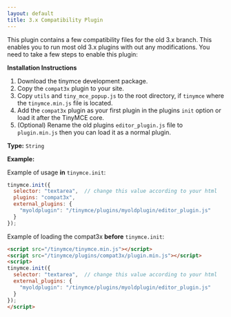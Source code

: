 ```yaml
---
layout: default
title: 3.x Compatibility Plugin
---
```


This plugin contains a few compatibility files for the old 3.x branch. This enables you to run most old 3.x plugins with out any modifications. You need to take a few steps to enable this plugin:

**Installation Instructions**

1. Download the tinymce development package.
2. Copy the `compat3x` plugin to your site.
3. Copy `utils` and `tiny_mce_popup.js` to the root directory, if `tinymce` where the `tinymce.min.js` file is located.
4. Add the `compat3x` plugin as your first plugin in the plugins `init` option or load it after the TinyMCE core.
5. (Optional) Rename the old plugins `editor_plugin.js` file to `plugin.min.js` then you can load it as a normal plugin.

**Type:** `String`

**Example:**

Example of usage **in** `tinymce.init`:

```js
tinymce.init({
  selector: "textarea",  // change this value according to your html
  plugins: "compat3x",
  external_plugins: {
    "myoldplugin": "/tinymce/plugins/myoldplugin/editor_plugin.js"
  }
});
```

Example of loading the compat3x **before** `tinymce.init`:

```html
<script src="/tinymce/tinymce.min.js"></script>
<script src="/tinymce/plugins/compat3x/plugin.min.js"></script>
<script>
tinymce.init({
  selector: "textarea",  // change this value according to your html
  external_plugins: {
    "myoldplugin": "/tinymce/plugins/myoldplugin/editor_plugin.js"
  }
});
</script>
```
